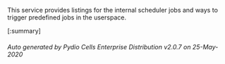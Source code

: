 






This service provides listings for the internal scheduler jobs and ways to trigger predefined jobs in the userspace.

[:summary]

###### Auto generated by Pydio Cells Enterprise Distribution v2.0.7 on 25-May-2020
